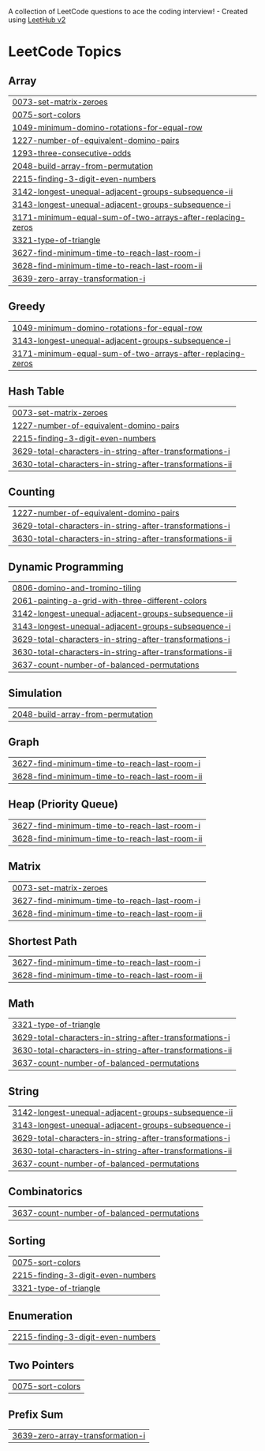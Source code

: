 A collection of LeetCode questions to ace the coding interview! - Created using [LeetHub v2](https://github.com/arunbhardwaj/LeetHub-2.0)
<!---LeetCode Topics Start-->
# LeetCode Topics
## Array
|  |
| ------- |
| [0073-set-matrix-zeroes](https://github.com/harsh-srivastv/May-Leetcode-Challenge-2025/tree/master/0073-set-matrix-zeroes) |
| [0075-sort-colors](https://github.com/harsh-srivastv/May-Leetcode-Challenge-2025/tree/master/0075-sort-colors) |
| [1049-minimum-domino-rotations-for-equal-row](https://github.com/harsh-srivastv/May-Leetcode-Challenge-2025/tree/master/1049-minimum-domino-rotations-for-equal-row) |
| [1227-number-of-equivalent-domino-pairs](https://github.com/harsh-srivastv/May-Leetcode-Challenge-2025/tree/master/1227-number-of-equivalent-domino-pairs) |
| [1293-three-consecutive-odds](https://github.com/harsh-srivastv/May-Leetcode-Challenge-2025/tree/master/1293-three-consecutive-odds) |
| [2048-build-array-from-permutation](https://github.com/harsh-srivastv/May-Leetcode-Challenge-2025/tree/master/2048-build-array-from-permutation) |
| [2215-finding-3-digit-even-numbers](https://github.com/harsh-srivastv/May-Leetcode-Challenge-2025/tree/master/2215-finding-3-digit-even-numbers) |
| [3142-longest-unequal-adjacent-groups-subsequence-ii](https://github.com/harsh-srivastv/May-Leetcode-Challenge-2025/tree/master/3142-longest-unequal-adjacent-groups-subsequence-ii) |
| [3143-longest-unequal-adjacent-groups-subsequence-i](https://github.com/harsh-srivastv/May-Leetcode-Challenge-2025/tree/master/3143-longest-unequal-adjacent-groups-subsequence-i) |
| [3171-minimum-equal-sum-of-two-arrays-after-replacing-zeros](https://github.com/harsh-srivastv/May-Leetcode-Challenge-2025/tree/master/3171-minimum-equal-sum-of-two-arrays-after-replacing-zeros) |
| [3321-type-of-triangle](https://github.com/harsh-srivastv/May-Leetcode-Challenge-2025/tree/master/3321-type-of-triangle) |
| [3627-find-minimum-time-to-reach-last-room-i](https://github.com/harsh-srivastv/May-Leetcode-Challenge-2025/tree/master/3627-find-minimum-time-to-reach-last-room-i) |
| [3628-find-minimum-time-to-reach-last-room-ii](https://github.com/harsh-srivastv/May-Leetcode-Challenge-2025/tree/master/3628-find-minimum-time-to-reach-last-room-ii) |
| [3639-zero-array-transformation-i](https://github.com/harsh-srivastv/May-Leetcode-Challenge-2025/tree/master/3639-zero-array-transformation-i) |
## Greedy
|  |
| ------- |
| [1049-minimum-domino-rotations-for-equal-row](https://github.com/harsh-srivastv/May-Leetcode-Challenge-2025/tree/master/1049-minimum-domino-rotations-for-equal-row) |
| [3143-longest-unequal-adjacent-groups-subsequence-i](https://github.com/harsh-srivastv/May-Leetcode-Challenge-2025/tree/master/3143-longest-unequal-adjacent-groups-subsequence-i) |
| [3171-minimum-equal-sum-of-two-arrays-after-replacing-zeros](https://github.com/harsh-srivastv/May-Leetcode-Challenge-2025/tree/master/3171-minimum-equal-sum-of-two-arrays-after-replacing-zeros) |
## Hash Table
|  |
| ------- |
| [0073-set-matrix-zeroes](https://github.com/harsh-srivastv/May-Leetcode-Challenge-2025/tree/master/0073-set-matrix-zeroes) |
| [1227-number-of-equivalent-domino-pairs](https://github.com/harsh-srivastv/May-Leetcode-Challenge-2025/tree/master/1227-number-of-equivalent-domino-pairs) |
| [2215-finding-3-digit-even-numbers](https://github.com/harsh-srivastv/May-Leetcode-Challenge-2025/tree/master/2215-finding-3-digit-even-numbers) |
| [3629-total-characters-in-string-after-transformations-i](https://github.com/harsh-srivastv/May-Leetcode-Challenge-2025/tree/master/3629-total-characters-in-string-after-transformations-i) |
| [3630-total-characters-in-string-after-transformations-ii](https://github.com/harsh-srivastv/May-Leetcode-Challenge-2025/tree/master/3630-total-characters-in-string-after-transformations-ii) |
## Counting
|  |
| ------- |
| [1227-number-of-equivalent-domino-pairs](https://github.com/harsh-srivastv/May-Leetcode-Challenge-2025/tree/master/1227-number-of-equivalent-domino-pairs) |
| [3629-total-characters-in-string-after-transformations-i](https://github.com/harsh-srivastv/May-Leetcode-Challenge-2025/tree/master/3629-total-characters-in-string-after-transformations-i) |
| [3630-total-characters-in-string-after-transformations-ii](https://github.com/harsh-srivastv/May-Leetcode-Challenge-2025/tree/master/3630-total-characters-in-string-after-transformations-ii) |
## Dynamic Programming
|  |
| ------- |
| [0806-domino-and-tromino-tiling](https://github.com/harsh-srivastv/May-Leetcode-Challenge-2025/tree/master/0806-domino-and-tromino-tiling) |
| [2061-painting-a-grid-with-three-different-colors](https://github.com/harsh-srivastv/May-Leetcode-Challenge-2025/tree/master/2061-painting-a-grid-with-three-different-colors) |
| [3142-longest-unequal-adjacent-groups-subsequence-ii](https://github.com/harsh-srivastv/May-Leetcode-Challenge-2025/tree/master/3142-longest-unequal-adjacent-groups-subsequence-ii) |
| [3143-longest-unequal-adjacent-groups-subsequence-i](https://github.com/harsh-srivastv/May-Leetcode-Challenge-2025/tree/master/3143-longest-unequal-adjacent-groups-subsequence-i) |
| [3629-total-characters-in-string-after-transformations-i](https://github.com/harsh-srivastv/May-Leetcode-Challenge-2025/tree/master/3629-total-characters-in-string-after-transformations-i) |
| [3630-total-characters-in-string-after-transformations-ii](https://github.com/harsh-srivastv/May-Leetcode-Challenge-2025/tree/master/3630-total-characters-in-string-after-transformations-ii) |
| [3637-count-number-of-balanced-permutations](https://github.com/harsh-srivastv/May-Leetcode-Challenge-2025/tree/master/3637-count-number-of-balanced-permutations) |
## Simulation
|  |
| ------- |
| [2048-build-array-from-permutation](https://github.com/harsh-srivastv/May-Leetcode-Challenge-2025/tree/master/2048-build-array-from-permutation) |
## Graph
|  |
| ------- |
| [3627-find-minimum-time-to-reach-last-room-i](https://github.com/harsh-srivastv/May-Leetcode-Challenge-2025/tree/master/3627-find-minimum-time-to-reach-last-room-i) |
| [3628-find-minimum-time-to-reach-last-room-ii](https://github.com/harsh-srivastv/May-Leetcode-Challenge-2025/tree/master/3628-find-minimum-time-to-reach-last-room-ii) |
## Heap (Priority Queue)
|  |
| ------- |
| [3627-find-minimum-time-to-reach-last-room-i](https://github.com/harsh-srivastv/May-Leetcode-Challenge-2025/tree/master/3627-find-minimum-time-to-reach-last-room-i) |
| [3628-find-minimum-time-to-reach-last-room-ii](https://github.com/harsh-srivastv/May-Leetcode-Challenge-2025/tree/master/3628-find-minimum-time-to-reach-last-room-ii) |
## Matrix
|  |
| ------- |
| [0073-set-matrix-zeroes](https://github.com/harsh-srivastv/May-Leetcode-Challenge-2025/tree/master/0073-set-matrix-zeroes) |
| [3627-find-minimum-time-to-reach-last-room-i](https://github.com/harsh-srivastv/May-Leetcode-Challenge-2025/tree/master/3627-find-minimum-time-to-reach-last-room-i) |
| [3628-find-minimum-time-to-reach-last-room-ii](https://github.com/harsh-srivastv/May-Leetcode-Challenge-2025/tree/master/3628-find-minimum-time-to-reach-last-room-ii) |
## Shortest Path
|  |
| ------- |
| [3627-find-minimum-time-to-reach-last-room-i](https://github.com/harsh-srivastv/May-Leetcode-Challenge-2025/tree/master/3627-find-minimum-time-to-reach-last-room-i) |
| [3628-find-minimum-time-to-reach-last-room-ii](https://github.com/harsh-srivastv/May-Leetcode-Challenge-2025/tree/master/3628-find-minimum-time-to-reach-last-room-ii) |
## Math
|  |
| ------- |
| [3321-type-of-triangle](https://github.com/harsh-srivastv/May-Leetcode-Challenge-2025/tree/master/3321-type-of-triangle) |
| [3629-total-characters-in-string-after-transformations-i](https://github.com/harsh-srivastv/May-Leetcode-Challenge-2025/tree/master/3629-total-characters-in-string-after-transformations-i) |
| [3630-total-characters-in-string-after-transformations-ii](https://github.com/harsh-srivastv/May-Leetcode-Challenge-2025/tree/master/3630-total-characters-in-string-after-transformations-ii) |
| [3637-count-number-of-balanced-permutations](https://github.com/harsh-srivastv/May-Leetcode-Challenge-2025/tree/master/3637-count-number-of-balanced-permutations) |
## String
|  |
| ------- |
| [3142-longest-unequal-adjacent-groups-subsequence-ii](https://github.com/harsh-srivastv/May-Leetcode-Challenge-2025/tree/master/3142-longest-unequal-adjacent-groups-subsequence-ii) |
| [3143-longest-unequal-adjacent-groups-subsequence-i](https://github.com/harsh-srivastv/May-Leetcode-Challenge-2025/tree/master/3143-longest-unequal-adjacent-groups-subsequence-i) |
| [3629-total-characters-in-string-after-transformations-i](https://github.com/harsh-srivastv/May-Leetcode-Challenge-2025/tree/master/3629-total-characters-in-string-after-transformations-i) |
| [3630-total-characters-in-string-after-transformations-ii](https://github.com/harsh-srivastv/May-Leetcode-Challenge-2025/tree/master/3630-total-characters-in-string-after-transformations-ii) |
| [3637-count-number-of-balanced-permutations](https://github.com/harsh-srivastv/May-Leetcode-Challenge-2025/tree/master/3637-count-number-of-balanced-permutations) |
## Combinatorics
|  |
| ------- |
| [3637-count-number-of-balanced-permutations](https://github.com/harsh-srivastv/May-Leetcode-Challenge-2025/tree/master/3637-count-number-of-balanced-permutations) |
## Sorting
|  |
| ------- |
| [0075-sort-colors](https://github.com/harsh-srivastv/May-Leetcode-Challenge-2025/tree/master/0075-sort-colors) |
| [2215-finding-3-digit-even-numbers](https://github.com/harsh-srivastv/May-Leetcode-Challenge-2025/tree/master/2215-finding-3-digit-even-numbers) |
| [3321-type-of-triangle](https://github.com/harsh-srivastv/May-Leetcode-Challenge-2025/tree/master/3321-type-of-triangle) |
## Enumeration
|  |
| ------- |
| [2215-finding-3-digit-even-numbers](https://github.com/harsh-srivastv/May-Leetcode-Challenge-2025/tree/master/2215-finding-3-digit-even-numbers) |
## Two Pointers
|  |
| ------- |
| [0075-sort-colors](https://github.com/harsh-srivastv/May-Leetcode-Challenge-2025/tree/master/0075-sort-colors) |
## Prefix Sum
|  |
| ------- |
| [3639-zero-array-transformation-i](https://github.com/harsh-srivastv/May-Leetcode-Challenge-2025/tree/master/3639-zero-array-transformation-i) |
<!---LeetCode Topics End-->